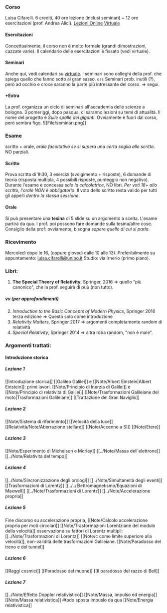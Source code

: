 ### Corso
Luisa Cifarelli. 6 crediti, 40 ore lezione (inclusi seminari) + 12 ore esercitazioni (prof. Andrea Alici).
[Lezioni Online](https://teams.microsoft.com/l/meetup-join/19%3ameeting_Y2NkZTQ5MzgtMTY2Yi00YTcyLTgxNGUtM2FjYjAyNDgwNWM4%40thread.v2/0?context=%7b%22Tid%22%3a%22e99647dc-1b08-454a-bf8c-699181b389ab%22%2c%22Oid%22%3a%22af69d290-4444-4b71-8892-3331f1972be8%22%7d) [Virtuale](https://virtuale.unibo.it/course/view.php?id=27914)
#### Esercitazioni
Concettualmente, il corso non è molto formale (grandi dimostrazioni, cazzate varie). Il calendario delle esercitazioni è fissato (vedi virtuale).
#### Seminari
Anche qui, vedi calendari su [virtuale](https://virtuale.unibo.it/course/view.php?id=27914). I seminari sono colleghi della prof. che spiega quello che fanno sotto al gran sasso.
`oss` Seminari prob. inutili (?), però ad occhio e croce saranno la parte più intressante del corso. => segui.
#### +Extra
La prof. organizza un ciclo di seminari all'accademia delle scienze a bologna. 3 pomeriggi, dopo pasqua, ci saranno lezioni su temi di attualità. Il nome del progetto è _Sulle spalle dei giganti_. Ovviamente è fuori dal corso, però sembra figo.
![[File/seminari.png]]

### Esame
scritto + orale, _orale facoltativo se si supera una certa soglia allo scritto_. NO parziali.
#### Scritto
Prova scritta di 1h30, 3 esercizi (svolgimento + risposte), 6 domande di teoria (risposta multipla, 4 possibili risposte, punteggio non negativo). Durante l'esame è concessa _solo la calcolatrice_, NO libri.
_Per voti 18+ allo scritto, l'orale NON è obbligatorio_.
Il voto dello scritto resta valido per tutti gli appelli _dentro la stessa sessione_.
#### Orale
Si può presentare una **tesina** di 5 slide su un argomento a scelta. L'esame partirà da qua. I prof. poi possono fare domande sulla tesina/altre cose. 
Consiglio della prof: ovviamente, bisogna _sapere quello di cui si parla_.

### Ricevimento
Mercoledì dopo le 16, (oppure giovedì dalle 10 alle 13). Preferibilmente su appuntamento:
luisa.cifarelli@unibo.it
Studio: via Irnerio (primo piano).

### Libri:
1. __The Special Theory of Relativity__, Springer, 2016 => quello "più canonico", che la prof. seguirà di puù (non tutto).
##### vv (per approfondimenti)
2. _Introduction to the Basic Concepts of Modern Physics_, Springer 2016 terza edizione => Questo solo come introduzione
3. _Relativity Matters_, Springer 2017 => argomenti completamente random di relatività
4. _Special Relativity_, Springer 2014 => altra roba random, "non è male".

### Argomenti trattati:
#### Introduzione storica
##### Lezione 1
[[Introduzione storica]]
[[Galileo Galilei]] e [[Note/Albert Einstein|Albert Einstein]]: primi lavori.
[[Note/Principio di Inerzia di Galilei]] e [[Note/Principio di relatività di Galilei]]
[[Note/Trasformazioni Galileiane del moto|Trasformazioni Galileiane]]
[[Trattazione del Gran Naviglio]]
##### Lezione 2
[[Note/Sistema di riferimento]]
[[Velocità della luce]]
[[Relatività/Note/Aberrazione stellare]]
[[Note/Accenno a SI]]
[[Note/Etere]]
##### Lezione 3
[[Note/Esperimento di Michelson e Morley]]
[[../Note/Massa dell'elettrone]]
[[../Note/Relatività del tempo]]
##### Lezione 4
[[../Note/Sincronizzazione degli orologi]]
[[../Note/Simultaneità degli eventi]]
[[Trasformazioni di Lorentz]]
[[../../Elettromagnetismo/Equazioni di Maxwell]]
[[../Note/Trasformazioni di Lorentz]]
[[../Note/Accelerazione propria]]
##### Lezione 5
Fine discorso su accelerazione propria,  [[Note/Calcolo accelerazione propria per moti circolari]]
[[Note/Trasformazioni Lorentziane del modulo della velocità]]
osservazione su fattori di Lorentz multipli: [[../Note/Trasformazioni di Lorentz]]
[[Note/c come limite superiore alla velocità]], non-validità delle trasformazioni Galileiane.
[[Note/Paradosso del treno e del tunnel]]
##### Lezione 6
[[Raggi cosmici]]
[[Paradosso del muone]]
[[Il paradosso del razzo di Bell]]
##### Lezione 7
[[../Note/Effetto Doppler relativistico]]
[[Note/Massa, impulso ed energia]]
[[Note/Massa relativistica]] #todo sposta impuslo da qua
[[Note/Energia relativistica]]